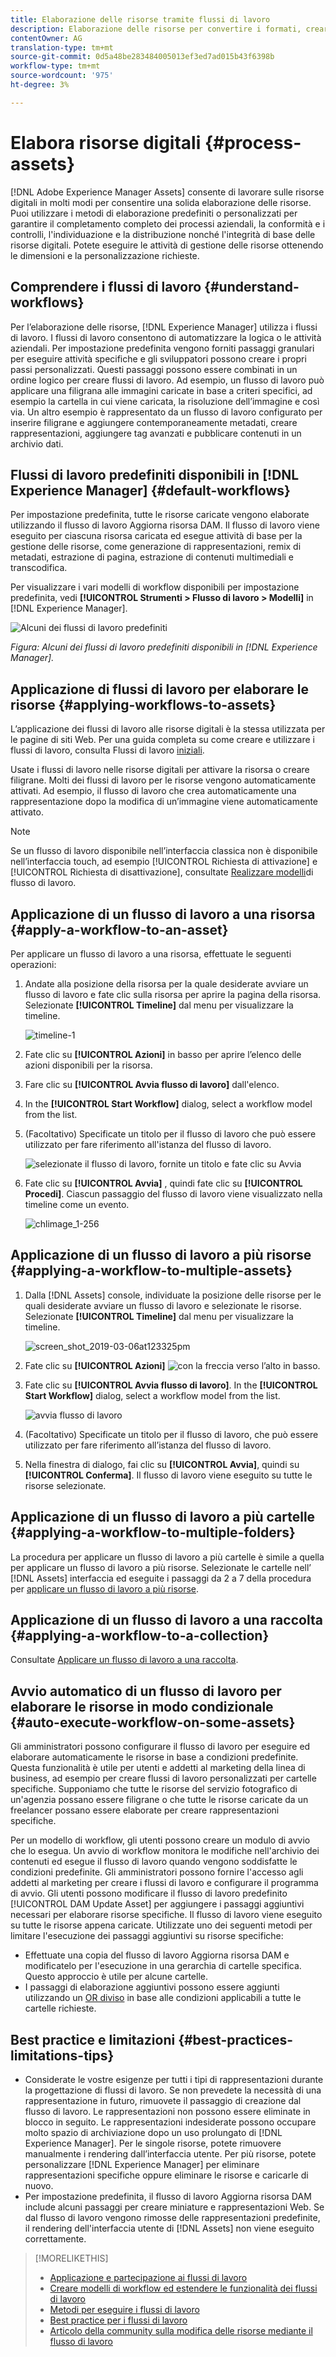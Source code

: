 ```yaml
---
title: Elaborazione delle risorse tramite flussi di lavoro
description: Elaborazione delle risorse per convertire i formati, creare rappresentazioni, gestire le risorse, convalidare le risorse ed eseguire flussi di lavoro.
contentOwner: AG
translation-type: tm+mt
source-git-commit: 0d5a48be283484005013ef3ed7ad015b43f6398b
workflow-type: tm+mt
source-wordcount: '975'
ht-degree: 3%

---
```



# Elabora risorse digitali {#process-assets}

[!DNL Adobe Experience Manager Assets] consente di lavorare sulle risorse digitali in molti modi per consentire una solida elaborazione delle risorse. Puoi utilizzare i metodi di elaborazione predefiniti o personalizzati per garantire il completamento completo dei processi aziendali, la conformità e i controlli, l&#39;individuazione e la distribuzione nonché l&#39;integrità di base delle risorse digitali. Potete eseguire le attività di gestione delle risorse ottenendo le dimensioni e la personalizzazione richieste.

## Comprendere i flussi di lavoro {#understand-workflows}

Per l’elaborazione delle risorse, [!DNL Experience Manager] utilizza i flussi di lavoro. I flussi di lavoro consentono di automatizzare la logica o le attività aziendali. Per impostazione predefinita vengono forniti passaggi granulari per eseguire attività specifiche e gli sviluppatori possono creare i propri passi personalizzati. Questi passaggi possono essere combinati in un ordine logico per creare flussi di lavoro. Ad esempio, un flusso di lavoro può applicare una filigrana alle immagini caricate in base a criteri specifici, ad esempio la cartella in cui viene caricata, la risoluzione dell’immagine e così via. Un altro esempio è rappresentato da un flusso di lavoro configurato per inserire filigrane e aggiungere contemporaneamente metadati, creare rappresentazioni, aggiungere tag avanzati e pubblicare contenuti in un archivio dati.

## Flussi di lavoro predefiniti disponibili in [!DNL Experience Manager] {#default-workflows}

Per impostazione predefinita, tutte le risorse caricate vengono elaborate utilizzando il flusso di lavoro Aggiorna risorsa  DAM. Il flusso di lavoro viene eseguito per ciascuna risorsa caricata ed esegue attività di base per la gestione delle risorse, come generazione di rappresentazioni, remix di metadati, estrazione di pagina, estrazione di contenuti multimediali e transcodifica.

Per visualizzare i vari modelli di workflow disponibili per impostazione predefinita, vedi **[!UICONTROL Strumenti > Flusso di lavoro > Modelli]** in [!DNL Experience Manager].

![Alcuni dei flussi di lavoro predefiniti](assets/aem-default-workflows.png)

*Figura: Alcuni dei flussi di lavoro predefiniti disponibili in [!DNL Experience Manager].*

## Applicazione di flussi di lavoro per elaborare le risorse {#applying-workflows-to-assets}

L’applicazione dei flussi di lavoro alle risorse digitali è la stessa utilizzata per le pagine di siti Web. Per una guida completa su come creare e utilizzare i flussi di lavoro, consulta Flussi di lavoro [iniziali](/help/sites-authoring/workflows-participating.md).

Usate i flussi di lavoro nelle risorse digitali per attivare la risorsa o creare filigrane. Molti dei flussi di lavoro per le risorse vengono automaticamente attivati. Ad esempio, il flusso di lavoro che crea automaticamente una rappresentazione dopo la modifica di un’immagine viene automaticamente attivato.

>[!NOTE]
>
>Se un flusso di lavoro disponibile nell’interfaccia classica non è disponibile nell’interfaccia touch, ad esempio [!UICONTROL Richiesta di attivazione] e [!UICONTROL Richiesta di disattivazione], consultate [Realizzare modelli](/help/sites-developing/workflows-models.md#classic2touchui)di flusso di lavoro.

## Applicazione di un flusso di lavoro a una risorsa {#apply-a-workflow-to-an-asset}

<!-- 
TBD: Add animated GIF for these steps instead of all these screenshots.
-->
Per applicare un flusso di lavoro a una risorsa, effettuate le seguenti operazioni:

1. Andate alla posizione della risorsa per la quale desiderate avviare un flusso di lavoro e fate clic sulla risorsa per aprire la pagina della risorsa. Selezionate **[!UICONTROL Timeline]** dal menu per visualizzare la timeline.

   ![timeline-1](assets/timeline.png)

1. Fate clic su **[!UICONTROL Azioni]** in basso per aprire l’elenco delle azioni disponibili per la risorsa.

1. Fare clic su **[!UICONTROL Avvia flusso di lavoro]** dall&#39;elenco.

1. In the **[!UICONTROL Start Workflow]** dialog, select a workflow model from the list.

1. (Facoltativo) Specificate un titolo per il flusso di lavoro che può essere utilizzato per fare riferimento all&#39;istanza del flusso di lavoro.

   ![selezionate il flusso di lavoro, fornite un titolo e fate clic su Avvia](assets/start-workflow.png)

1. Fate clic su **[!UICONTROL Avvia]** , quindi fate clic su **[!UICONTROL Procedi]**. Ciascun passaggio del flusso di lavoro viene visualizzato nella timeline come un evento.

   ![chlimage_1-256](assets/chlimage_1-52.png)

## Applicazione di un flusso di lavoro a più risorse {#applying-a-workflow-to-multiple-assets}

1. Dalla [!DNL Assets] console, individuate la posizione delle risorse per le quali desiderate avviare un flusso di lavoro e selezionate le risorse. Selezionate **[!UICONTROL Timeline]** dal menu per visualizzare la timeline.

   ![screen_shot_2019-03-06at123325pm](assets/chlimage_1-136.png)

1. Fate clic su **[!UICONTROL Azioni]** ![con la freccia verso l’alto](assets/do-not-localize/chevron-up-icon.png) in basso.
1. Fate clic su **[!UICONTROL Avvia flusso di lavoro]**. In the **[!UICONTROL Start Workflow]** dialog, select a workflow model from the list.

   ![avvia flusso di lavoro](assets/start-workflow.png)

1. (Facoltativo) Specificate un titolo per il flusso di lavoro, che può essere utilizzato per fare riferimento all’istanza del flusso di lavoro.
1. Nella finestra di dialogo, fai clic su **[!UICONTROL Avvia]**, quindi su **[!UICONTROL Conferma]**. Il flusso di lavoro viene eseguito su tutte le risorse selezionate.

## Applicazione di un flusso di lavoro a più cartelle {#applying-a-workflow-to-multiple-folders}

La procedura per applicare un flusso di lavoro a più cartelle è simile a quella per applicare un flusso di lavoro a più risorse. Selezionate le cartelle nell’ [!DNL Assets] interfaccia ed eseguite i passaggi da 2 a 7 della procedura per [applicare un flusso di lavoro a più risorse](/help/assets/assets-workflow.md#applying-a-workflow-to-multiple-assets).

## Applicazione di un flusso di lavoro a una raccolta {#applying-a-workflow-to-a-collection}

Consultate [Applicare un flusso di lavoro a una raccolta](/help/assets/manage-collections.md#running-a-workflow-on-a-collection).

## Avvio automatico di un flusso di lavoro per elaborare le risorse in modo condizionale {#auto-execute-workflow-on-some-assets}

Gli amministratori possono configurare il flusso di lavoro per eseguire ed elaborare automaticamente le risorse in base a condizioni predefinite. Questa funzionalità è utile per utenti e addetti al marketing della linea di business, ad esempio per creare flussi di lavoro personalizzati per cartelle specifiche. Supponiamo che tutte le risorse del servizio fotografico di un&#39;agenzia possano essere filigrane o che tutte le risorse caricate da un freelancer possano essere elaborate per creare rappresentazioni specifiche.

Per un modello di workflow, gli utenti possono creare un modulo di avvio che lo esegua. Un avvio di workflow monitora le modifiche nell&#39;archivio dei contenuti ed esegue il flusso di lavoro quando vengono soddisfatte le condizioni predefinite. Gli amministratori possono fornire l&#39;accesso agli addetti al marketing per creare i flussi di lavoro e configurare il programma di avvio. Gli utenti possono modificare il flusso di lavoro predefinito [!UICONTROL DAM Update Asset] per aggiungere i passaggi aggiuntivi necessari per elaborare risorse specifiche. Il flusso di lavoro viene eseguito su tutte le risorse appena caricate. Utilizzate uno dei seguenti metodi per limitare l&#39;esecuzione dei passaggi aggiuntivi su risorse specifiche:

* Effettuate una copia del flusso di lavoro Aggiorna risorsa  DAM e modificatelo per l&#39;esecuzione in una gerarchia di cartelle specifica. Questo approccio è utile per alcune cartelle.
* I passaggi di elaborazione aggiuntivi possono essere aggiunti utilizzando un [OR diviso](/help/sites-developing/workflows-step-ref.md#or-split) in base alle condizioni applicabili a tutte le cartelle richieste.

## Best practice e limitazioni {#best-practices-limitations-tips}

* Considerate le vostre esigenze per tutti i tipi di rappresentazioni durante la progettazione di flussi di lavoro. Se non prevedete la necessità di una rappresentazione in futuro, rimuovete il passaggio di creazione dal flusso di lavoro. Le rappresentazioni non possono essere eliminate in blocco in seguito. Le rappresentazioni indesiderate possono occupare molto spazio di archiviazione dopo un uso prolungato di [!DNL Experience Manager]. Per le singole risorse, potete rimuovere manualmente i rendering dall’interfaccia utente. Per più risorse, potete personalizzare [!DNL Experience Manager] per eliminare rappresentazioni specifiche oppure eliminare le risorse e caricarle di nuovo.
* Per impostazione predefinita, il flusso di lavoro Aggiorna risorsa  DAM include alcuni passaggi per creare miniature e rappresentazioni Web. Se dal flusso di lavoro vengono rimosse delle rappresentazioni predefinite, il rendering dell&#39;interfaccia utente di [!DNL Assets] non viene eseguito correttamente.

>[!MORELIKETHIS]
>
>* [Applicazione e partecipazione ai flussi di lavoro](/help/sites-authoring/workflows.md)
>* [Creare modelli di workflow ed estendere le funzionalità dei flussi di lavoro](/help/sites-developing/workflows.md)
>* [Metodi per eseguire i flussi di lavoro](/help/sites-administering/workflows-starting.md)
>* [Best practice per i flussi di lavoro](/help/sites-developing/workflows-best-practices.md)
>* [Articolo della community sulla modifica delle risorse mediante il flusso di lavoro](https://helpx.adobe.com/experience-manager/using/modify_asset_workflow.html)


